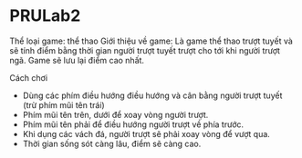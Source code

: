 # PRULab2
 
Thể loại game: thể thao
Giới thiệu về game:
Là game thể thao trượt tuyết và sẽ tính điểm bằng thời gian người trượt tuyết trượt cho tới khi người trượt ngã. Game sẽ lưu lại điểm cao nhất.

Cách chơi
- Dùng các phím điều hướng điều hướng và cân bằng người trượt tuyết (trừ phím mũi tên trái)
- Phím mũi tên trên, dưới để xoay vòng người trượt.
- Phím mũi tên phải để điều hướng người trượt về phía trước.
- Khi dụng các vách đá, người trượt sẽ phải xoay vòng để vượt qua.
- Thời gian sống sót càng lâu, điểm sẽ càng cao.

